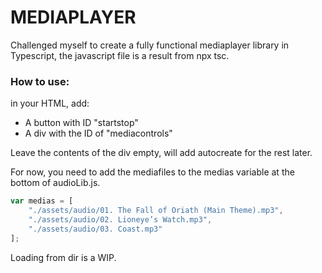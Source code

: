 # MEDIAPLAYER

Challenged myself to create a fully functional mediaplayer library in Typescript, the javascript file is a result from npx tsc. 


### How to use:

in your HTML, add:
* A button with ID "startstop"
* A div with the ID of "mediacontrols"

Leave the contents of the div empty, will add autocreate for the rest later.

For now, you need to add the mediafiles to the medias variable at the bottom of audioLib.js.
```javascript
var medias = [
    "./assets/audio/01. The Fall of Oriath (Main Theme).mp3",
    "./assets/audio/02. Lioneye’s Watch.mp3",
    "./assets/audio/03. Coast.mp3"
];
```

Loading from dir is a WIP. 